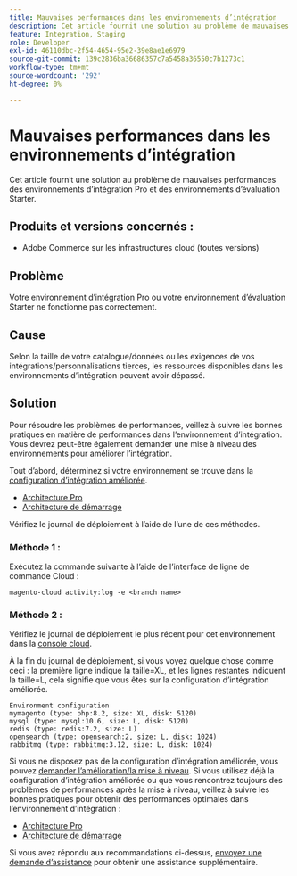 ```yaml
---
title: Mauvaises performances dans les environnements d’intégration
description: Cet article fournit une solution au problème de mauvaises performances des environnements d’intégration Pro et des environnements d’évaluation Starter.
feature: Integration, Staging
role: Developer
exl-id: 46110dbc-2f54-4654-95e2-39e8ae1e6979
source-git-commit: 139c2836ba36686357c7a5458a36550c7b1273c1
workflow-type: tm+mt
source-wordcount: '292'
ht-degree: 0%

---
```


# Mauvaises performances dans les environnements d’intégration

Cet article fournit une solution au problème de mauvaises performances des environnements d’intégration Pro et des environnements d’évaluation Starter.

## Produits et versions concernés :

* Adobe Commerce sur les infrastructures cloud (toutes versions)

## Problème

Votre environnement d’intégration Pro ou votre environnement d’évaluation Starter ne fonctionne pas correctement.

## Cause

Selon la taille de votre catalogue/données ou les exigences de vos intégrations/personnalisations tierces, les ressources disponibles dans les environnements d’intégration peuvent avoir dépassé.

## Solution

Pour résoudre les problèmes de performances, veillez à suivre les bonnes pratiques en matière de performances dans l’environnement d’intégration. Vous devrez peut-être également demander une mise à niveau des environnements pour améliorer l’intégration.

Tout d’abord, déterminez si votre environnement se trouve dans la [configuration d’intégration améliorée](https://experienceleague.adobe.com/en/docs/experience-cloud-kcs/kbarticles/ka-27242).

* [Architecture Pro](https://experienceleague.adobe.com/en/docs/commerce-cloud-service/user-guide/architecture/pro-architecture#integration-environment)
* [Architecture de démarrage](https://experienceleague.adobe.com/en/docs/commerce-cloud-service/user-guide/architecture/starter-architecture#staging-environment)

Vérifiez le journal de déploiement à l’aide de l’une de ces méthodes.

### Méthode 1 :

Exécutez la commande suivante à l’aide de l’interface de ligne de commande Cloud :

`magento-cloud activity:log -e <branch name>`

### Méthode 2 :

Vérifiez le journal de déploiement le plus récent pour cet environnement dans la [console cloud](https://console.adobecommerce.com).

À la fin du journal de déploiement, si vous voyez quelque chose comme ceci : la première ligne indique la taille=XL, et les lignes restantes indiquent la taille=L, cela signifie que vous êtes sur la configuration d’intégration améliorée.

```
Environment configuration
mymagento (type: php:8.2, size: XL, disk: 5120)
mysql (type: mysql:10.6, size: L, disk: 5120)
redis (type: redis:7.2, size: L)
opensearch (type: opensearch:2, size: L, disk: 1024)
rabbitmq (type: rabbitmq:3.12, size: L, disk: 1024)
```

Si vous ne disposez pas de la configuration d’intégration améliorée, vous pouvez [demander l’amélioration/la mise à niveau](https://experienceleague.adobe.com/en/docs/experience-cloud-kcs/kbarticles/ka-27242).
Si vous utilisez déjà la configuration d’intégration améliorée ou que vous rencontrez toujours des problèmes de performances après la mise à niveau, veillez à suivre les bonnes pratiques pour obtenir des performances optimales dans l’environnement d’intégration :

* [Architecture Pro](https://experienceleague.adobe.com/en/docs/commerce-cloud-service/user-guide/architecture/pro-architecture#integration-environment)
* [Architecture de démarrage](https://experienceleague.adobe.com/en/docs/commerce-cloud-service/user-guide/architecture/starter-architecture#staging-environment)

Si vous avez répondu aux recommandations ci-dessus, [envoyez une demande d’assistance](https://experienceleague.adobe.com/en/docs/commerce-knowledge-base/kb/help-center-guide/magento-help-center-user-guide#submit-ticket) pour obtenir une assistance supplémentaire.
